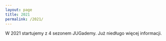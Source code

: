 ```yaml
---
layout: page
title: 2021
permalink: /2021/
---
```


W 2021 startujemy z 4 sezonem JUGademy. Już niedługo więcej informacji.